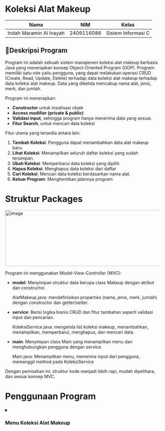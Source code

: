 # Koleksi Alat Makeup

| Nama                      | NIM           | Kelas             |
|---------------------------|---------------|-------------------|
| Indah Maramin Al Inayah   | 2409116086    | Sistem Informasi C |

## 📄Deskripsi Program
Program ini adalah sebuah sistem manajemen koleksi alat makeup berbasis Java yang menerapkan konsep Object-Oriented Program (OOP). Program memiliki satu role yaitu pengguna, yang dapat melakukan operasi CRUD (Create, Read, Update, Delete) terhadap data koleksi alat makeup terhadap data koleksi alat makeup. Data yang dikelola mencakup nama alat, jenis, merk, dan jumlah.

Program ini menerapkan:

* **Constructor** untuk insialisasi objek
* **Access modifier (private & public)**
* **Validasi input**, sehingga program hanya menerima data yang sesuai.
* **Fitur Search**, untuk mencari data koleksi 

Fitur utama yang tersedia antara lain:

1. **Tambah Koleksi**: Pengguna dapat menambahkan data alat makeup baru.
2. **Lihat Koleksi**: Menampilkan seluruh daftar koleksi yang sudah tersimpan.
3. **Ubah Koleksi**: Memperbarui data koleksi yang dipilih
4. **Hapus Koleksi**: Menghapus data koleksi dari daftar
5. **Cari Koleksi**: Mencari data koleksi berdasarkan nama alat.
6. **Keluar Program**: Menghentikan jalannya program

# Struktur Packages 

<img width="560" height="182" alt="image" src="https://github.com/user-attachments/assets/2c2cbe87-2d13-4602-8730-0b66e9e21077" />

Program ini menggunakan Model-View-Controller (MVC):

* **model**: Menyimpan struktur data berupa class Makeup dengan atribut dan constructor.

  AlatMakeup.java: mendefinisikan properties (nama, jenis, merk, jumlah) dengan constructor dan getter/setter.
  
* **service**: Berisi logika bisnis CRUD dan fitur tambahan seperti validasi input dan pencarian.

  KoleksiService.java: mengelola list koleksi makeup, menambahkan, menampilkan, memperbarui, menghapus, dan mencari data.
  
* **main**: Menyimpan class Main yang menampilkan menu dan menghubungkan pengguna dengan service.

  Main.java: Menampilkan menu, menerima input dari pengguna, memanggil method pada KoleksiService

Dengan pemisahan ini, struktur kode menjadi lebih rapi, mudah dipelihara, dan sesuai konsep MVC.

# Penggunaan Program

<details>
<summary><h3>Menu Koleksi Alat Makeup</h3></summary>

<img width="318" height="178" alt="image" src="https://github.com/user-attachments/assets/0f447f12-3ad8-47d9-907e-63f4739b898e" />

Saat program pertama kali dijalankan, sistem akan langsung menampilkan menu utama yang berisi daftar pilihan menu. Pengguna diminta untuk memasukkan nomor menu sesuai dengan pilihan yang diinginkan. Setelah itu, program akan menjalankan perintah sesuai input pengguna dan kemudian kembali menampilkan menu utama, hingga pengguna memilih opsi Keluar untuk menghentikan program.

## 1. Tambah Koleksi

<img width="461" height="307" alt="image" src="https://github.com/user-attachments/assets/36267c6b-f627-4d59-aadd-7fce7ad4b57c" />

Jika pengguna memilih opsi 1. Tambah Koleksi, program akan meminta pengguna untuk mengisi data alat makeup yang ingin dimasukkan ke dalam daftar koleksi. Setelah semua data dimasukkan dengan benar, program akan menyimpan informasi tersebut ke dalam ArrayList dan menampilkan pesan "Koleksi berhasil ditambahkan!". Data alat makeup baru akan tersimpan dan bisa dilihat kembali melalui menu Lihat Koleksi.

<img width="387" height="257" alt="image" src="https://github.com/user-attachments/assets/a0fb64c5-fb49-4dcc-920a-224b6e19b3d6" />

Saat pengguna diminta memasukkan Nama Alat Makeup, pengguna menekan enter tanpa mengetikkan apapun sehingga program akan menampilkan pesan "Nama tidak boleh kosong!" dan berlaku untuk memasukkan jenis makeup, merk, dan jumlah.

## 2. Lihat Koleksi

<img width="648" height="291" alt="image" src="https://github.com/user-attachments/assets/05f1adac-5451-46a9-9901-6cd1479c5be6" />

Jika pengguna memilih opsi 2. Lihat Koleksi, program akan menampilkan seluruh daftar alat makeup yang sudah tersimpan.

## 3. Ubah Koleksi

<img width="721" height="502" alt="image" src="https://github.com/user-attachments/assets/09e0ea09-786d-48f6-ad8e-98439884953b" />

Jika pengguna memilih opsi 3. Ubah Koleksi, maka program akan meminta nomor koleksi yang ingin diubah. Setelah itu, pengguna dapat memasukkan data baru untuk mengganti data lama. Setelah sudah memasukkan data baru, pengguna bisa mengecek kembali dengan opsi 2. Lihat Koleksi.

## 4. Hapus Koleksi

<img width="658" height="563" alt="image" src="https://github.com/user-attachments/assets/7219cd8a-7727-4abd-96cb-1011147df63e" />

Jika pengguna memilih opsi 4. Hapus Koleksi, maka program akan meminta nomor koleksi yang ingin dihapus. Setelah itu, data koleksi akan dihapus dari daftar

<img width="689" height="340" alt="image" src="https://github.com/user-attachments/assets/fad4e55f-c038-4ad6-aef7-98e5e77b38f0" />

Apabila pengguna memasukkan nomor koleksi yang tidak tersedia, program akan menampilkan pesan "Nomor tidak valid!" sebagai bentuk validasi agar pengguna tidak bisa mengubah koleksi yang tidak ada.

## 5. Cari Koleksi

<img width="688" height="257" alt="image" src="https://github.com/user-attachments/assets/b1842f83-d03a-4824-b310-b656420faffd" />

Jika pengguna memilih opsi 5, maka program akan meminta kata kunci pencarian dari nama atau merk alat makeup. Setelah itu, program akan menampilkan daftar alat makeup yang sesuai kata kunci.

<img width="523" height="245" alt="image" src="https://github.com/user-attachments/assets/3b610936-5e2b-453e-b22d-616a7b452ed8" />

Apabila pengguna memasukkan kata kunci koleksi yang tidak tersedia, program akan menampilkan pesan "Koleksi tidak ditemukan!" sebagai bentuk validasi agar pengguna tidak bisa mengubah koleksi yang tidak ada.
